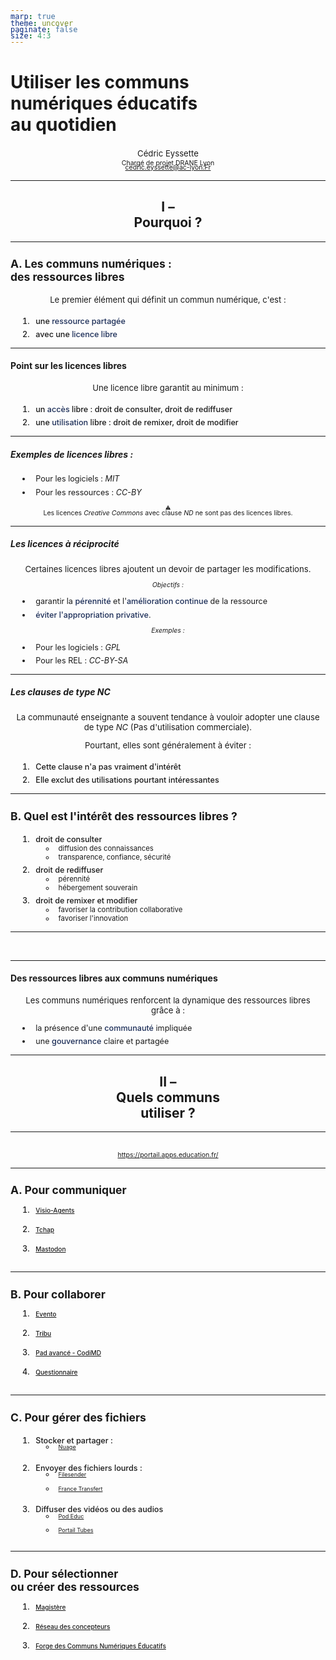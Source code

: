 ```yaml
---
marp: true
theme: uncover
paginate: false
size: 4:3
---
```


<style>
h2{text-align:center;}
strong{font-weight:500; color:rgb(27 45 87);}
img{max-width:100%}
p, h3, h4, h5{text-align:left}
</style>

<!-- _class: invert -->
<style scoped>
section{background: rgb(71,94,149);background: linear-gradient(315deg, rgb(53 89 174 / 89%) 0%, rgb(27 45 87 / 89%) 20%, rgb(10 24 56) 53%, rgba(28, 25, 50, 1) 99%);
color:white}
h1{ margin-bottom:0.75em;}
h1 span{font-size:0.7em; line-height:1em!important; display:block; margin-top:0.25em}
p{text-align:center}
p span {font-size:0.8em; line-height:1em!important;display:block;margin-top:0.25em;}
a {font-size:0.8em; display:block; margin-top:-0.5em; }
</style>

# Utiliser les communs <br>numériques éducatifs<br>au quotidien<!-- fit -->

Cédric Eyssette
<span>Chargé de projet DRANE Lyon</span>
cedric.eyssette@ac-lyon.Fr


---
<!-- _class: invert -->
## I – <br>Pourquoi ?<!-- fit -->


---
<!-- _class:  -->
### A. Les communs numériques :<br> des ressources libres <!-- fit -->

Le premier élément qui définit un commun numérique, c'est :

1. une **ressource partagée**
2. avec une **licence libre**


---
<!-- _class:  -->
#### Point sur les licences libres


Une licence libre garantit au minimum :
1) un **accès** libre : droit de consulter, droit de rediffuser
2) une **utilisation** libre : droit de remixer, droit de modifier

<!-- 
Lien avec les 5R :
accès libre : Retenir / Reditribuer / Réutiliser
utilisation libre : Remixer / Réviser
 -->

---
<!-- _class:  -->

##### Exemples de licences libres :

* Pour les logiciels : _MIT_
* Pour les ressources : _CC-BY_

<span data-marpit-fragment="1">:warning: Les licences _Creative Commons_ avec clause _ND_ ne sont pas des licences libres.</span>


---
<!-- _class:  -->
<style scoped>
p, ul {font-size:0.9em}
</style>

##### Les licences _à réciprocité_

Certaines licences libres ajoutent un devoir de partager les modifications.

<span data-marpit-fragment="1">_Objectifs :_</span>
* garantir la **pérennité** et l'**amélioration continue** de la ressource
* **éviter l'appropriation privative**.

<span data-marpit-fragment="2">_Exemples :_</span>
* Pour les logiciels : _GPL_
* Pour les REL : _CC-BY-SA_


---
<!-- _class:  -->
<style scoped>
p, ol {font-size:0.94em}
</style>
##### Les clauses de type _NC_

La communauté enseignante a souvent tendance à vouloir adopter une clause de type _NC_ (Pas d'utilisation commerciale).

Pourtant, elles sont généralement à éviter :

1) Cette clause n'a pas vraiment d'intérêt
2) Elle exclut des utilisations pourtant intéressantes



---
<!-- _class:  -->
<style scoped>
ol{font-size:0.9em}
ol li {font-weight:500; margin-top:0.5em}
ol ul li {font-weight:normal; margin-top:0em}
</style>
### B. Quel est l'intérêt des ressources libres ?<!-- fit -->

1) droit de consulter
	* diffusion des connaissances
	* transparence, confiance, sécurité
2) droit de rediffuser
	* pérennité
	* hébergement souverain
3) droit de remixer et modifier
	* favoriser la contribution collaborative
	* favoriser l'innovation


---
<!-- _class:  -->
<style scoped>
section{padding:0px; padding-left:20px;}
</style>
![](https://eyssette.forge.apps.education.fr/mindmap/interet-ressources-libres.svg)


---
<!-- _class:  -->
#### Des ressources libres aux communs numériques

Les communs numériques renforcent la dynamique des ressources libres grâce à :
* la présence d'une **communauté** impliquée
* une **gouvernance** claire et partagée

---
<!-- _class: invert -->
## II – <br>Quels communs <br>utiliser ?<!-- fit -->







---
<!-- _class:  -->
<style scoped>
p{text-align:center}
</style>

[![](https://minio.apps.education.fr/codimd-prod/uploads/2b62439c063b7b1b31dcfaf37.png)](https://portail.apps.education.fr/)

https://portail.apps.education.fr/

<!-- _Apps Éducation_ est une plateforme développée au sein de la Direction du Numérique pour l'Education, qui propose les outils essentiels du quotidien à l'ensemble des agents de l'Éducation nationale.

Ce projet offre aux utilisateurs une plateforme de Services Numériques Partagés, à l'échelle nationale à laquelle l'agent conserve son accès même en cas de changement d'académie. -->

---
<style scoped>
ol{margin-top:1.5em}
li{margin-top:0.5em; margin-left:2em; padding-left:0.5em}
img{height:1em; margin-left:1em}
</style>

### A. Pour communiquer

1) [Visio-Agents](https://portail.apps.education.fr/services/visio-agents) ![](https://portail.apps.education.fr/objects/services/F455eEhAuRNeEG4ZF/logo_vWfSgsbM4Rkd4JmrJ.png) 
1) [Tchap](https://portail.apps.education.fr/services/tchap) ![](https://portail.apps.education.fr/objects/services/KoJMyx2j6qTQCsrNr/logo_GJnqbsreniasNwcGx.png)
1) [Mastodon](https://portail.apps.education.fr/services/wHS2Ly6uhb5WAko7N/mastodon) ![](https://portail.apps.education.fr/objects/services/kigPQPzJzJr8gzv3L/logo_hNfuQeKwRcBE8AjyS.png)


---
<!-- _class:  -->
<style scoped>
ol{margin-top:1.5em}
li{margin-top:0.5em; margin-left:2em; padding-left:0.5em}
img{height:1em; margin-left:1em}
</style>


### <span data-marpit-fragment="1">B. Pour collaborer</span>
1) [Evento](https://portail.apps.education.fr/services/evento) ![](https://portail.apps.education.fr/objects/services/nnj3Pbycimi7tfpFv/logo_tm37bZstt5iBKzan6.png)
2) [Tribu](https://portail.apps.education.fr/services/tribu) ![](https://portail.apps.education.fr/objects/services/cE3qZy33EsQXfhT5P/logo_wXtmZssQmiYn4dTai.png) 
3) [Pad avancé - CodiMD](https://portail.apps.education.fr/services/pad-avance-codimd) ![](https://portail.apps.education.fr/objects/services/uNLzmr4eEmjaJY6MW/logo_Pt659Lwqhs8LXgH65.png)
4) [Questionnaire](https://portail.apps.education.fr/services/questionnaire) ![](https://portail.apps.education.fr/objects/services/MfGeGfvZiHw5KKMit/logo_769ainZt3gqi8N9xE.png)



---
<!-- _class:  -->
<style scoped>
h3{font-size:1.25em}
ol{margin-top:1em}
ol > li{margin-top:0.5em; margin-left:1em; padding-left:0.5em}
ul{margin-top:0.25em}
ul li {margin-left:1em;}
img{height:1em; margin-left:0.25em}
</style>


### C. Pour gérer des fichiers
1) Stocker et partager :
	- [Nuage](https://portail.apps.education.fr/services/nuage) ![](https://portail.apps.education.fr/objects/services/FLXmQM6rXhgLK5n4C/logo_P4M8xEkGz9gs5uPrY.png)
2) Envoyer des fichiers lourds :
	- [Filesender](https://portail.apps.education.fr/services/filesender) ![](https://portail.apps.education.fr/objects/services/jJ9DZmcwSS8wHp4Qy/logo_YmucsPkY8pWPSvtSm.png)
	- [France Transfert](https://portail.apps.education.fr/services/france-transfert) ![](https://portail.apps.education.fr/objects/services/vaCHX8wd8foch7g2K/logo_DD5Dki8nLGtCYuMmA.png)
3) Diffuser des vidéos ou des audios
	- [Pod Educ](https://portail.apps.education.fr/services/pod-educ) ![](https://portail.apps.education.fr/objects/services/nGqTuxnA2jNwPaoTY/logo_pcBNj3wNQx9J4aiMq.png)
	- [Portail Tubes](https://portail.apps.education.fr/services/portail-tubes) ![](https://portail.apps.education.fr/objects/services/FxFukZiNsAsA8RHaF/logo_osQCZpbZnG3fMi6uC.png)


---
<!-- _class:  -->
<style scoped>
ol{margin-top:1.5em}
li{margin-top:0.5em; margin-left:2em; padding-left:0.5em}
img{height:1.25em; margin-left:1em}
</style>

### D. Pour sélectionner <br>ou créer des ressources
1) [Magistère](https://portail.apps.education.fr/services/wHS2Ly6uhb5WAko7N/magistere) ![](https://portail.apps.education.fr/objects/services/2pAmB2R7T3mBtCGtp/logo_oejubbN67TptXxEsG.png)
1) [Réseau des concepteurs](https://portail.apps.education.fr/services/wHS2Ly6uhb5WAko7N/reseau-des-concepteurs) ![](https://portail.apps.education.fr/objects/services/vfjG8Du2ejp8JSJ5N/logo_vPRTzJANDCsBMDJ2j.png)
2) [Forge des Communs Numériques Éducatifs](https://portail.apps.education.fr/services/forge-des-communs-numeriques-educatifs) ![](https://portail.apps.education.fr/objects/services/LzKZHzoxvb6KCdK9u/logo_eifTF6ANaigNWNdza.png)